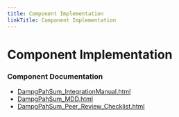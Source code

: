 ```yaml
---
title: Component Implementation
linkTitle: Component Implementation
---
```


# Component Implementation
### Component Documentation

- [DampgPahSum_IntegrationManual.html](doc/DampgPahSum_IntegrationManual.html)
- [DampgPahSum_MDD.html](doc/DampgPahSum_MDD.html)
- [DampgPahSum_Peer_Review_Checklist.html](doc/DampgPahSum_Peer_Review_Checklist.html)

